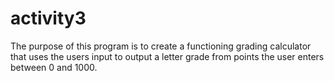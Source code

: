 # activity3
The purpose of this program is to create a functioning grading calculator that uses the users input to output a letter grade from points the user enters between 0 and 1000.
